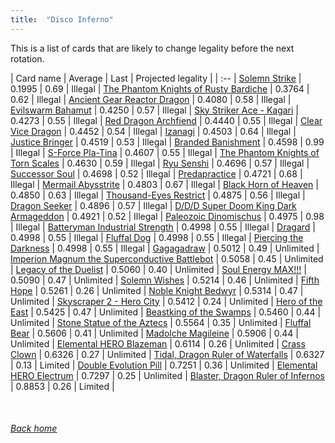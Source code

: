 ```yaml
---
title:  "Disco Inferno"
---
```


This is a list of cards that are likely to change legality before the next rotation.

| Card name | Average | Last | Projected legality |
| :-- |
[Solemn Strike](https://db.ygoprodeck.com/card/?search=Solemn%20Strike) | 0.1995 | 0.69 | Illegal |
[The Phantom Knights of Rusty Bardiche](https://db.ygoprodeck.com/card/?search=The%20Phantom%20Knights%20of%20Rusty%20Bardiche) | 0.3764 | 0.62 | Illegal |
[Ancient Gear Reactor Dragon](https://db.ygoprodeck.com/card/?search=Ancient%20Gear%20Reactor%20Dragon) | 0.4080 | 0.58 | Illegal |
[Evilswarm Bahamut](https://db.ygoprodeck.com/card/?search=Evilswarm%20Bahamut) | 0.4250 | 0.57 | Illegal |
[Sky Striker Ace - Kagari](https://db.ygoprodeck.com/card/?search=Sky%20Striker%20Ace%20-%20Kagari) | 0.4273 | 0.55 | Illegal |
[Red Dragon Archfiend](https://db.ygoprodeck.com/card/?search=Red%20Dragon%20Archfiend) | 0.4440 | 0.55 | Illegal |
[Clear Vice Dragon](https://db.ygoprodeck.com/card/?search=Clear%20Vice%20Dragon) | 0.4452 | 0.54 | Illegal |
[Izanagi](https://db.ygoprodeck.com/card/?search=Izanagi) | 0.4503 | 0.64 | Illegal |
[Justice Bringer](https://db.ygoprodeck.com/card/?search=Justice%20Bringer) | 0.4519 | 0.53 | Illegal |
[Branded Banishment](https://db.ygoprodeck.com/card/?search=Branded%20Banishment) | 0.4598 | 0.99 | Illegal |
[S-Force Pla-Tina](https://db.ygoprodeck.com/card/?search=S-Force%20Pla-Tina) | 0.4607 | 0.55 | Illegal |
[The Phantom Knights of Torn Scales](https://db.ygoprodeck.com/card/?search=The%20Phantom%20Knights%20of%20Torn%20Scales) | 0.4630 | 0.59 | Illegal |
[Ryu Senshi](https://db.ygoprodeck.com/card/?search=Ryu%20Senshi) | 0.4696 | 0.57 | Illegal |
[Successor Soul](https://db.ygoprodeck.com/card/?search=Successor%20Soul) | 0.4698 | 0.52 | Illegal |
[Predapractice](https://db.ygoprodeck.com/card/?search=Predapractice) | 0.4721 | 0.68 | Illegal |
[Mermail Abysstrite](https://db.ygoprodeck.com/card/?search=Mermail%20Abysstrite) | 0.4803 | 0.67 | Illegal |
[Black Horn of Heaven](https://db.ygoprodeck.com/card/?search=Black%20Horn%20of%20Heaven) | 0.4850 | 0.63 | Illegal |
[Thousand-Eyes Restrict](https://db.ygoprodeck.com/card/?search=Thousand-Eyes%20Restrict) | 0.4875 | 0.56 | Illegal |
[Dragon Seeker](https://db.ygoprodeck.com/card/?search=Dragon%20Seeker) | 0.4896 | 0.57 | Illegal |
[D/D/D Super Doom King Dark Armageddon](https://db.ygoprodeck.com/card/?search=D/D/D%20Super%20Doom%20King%20Dark%20Armageddon) | 0.4921 | 0.52 | Illegal |
[Paleozoic Dinomischus](https://db.ygoprodeck.com/card/?search=Paleozoic%20Dinomischus) | 0.4975 | 0.98 | Illegal |
[Batteryman Industrial Strength](https://db.ygoprodeck.com/card/?search=Batteryman%20Industrial%20Strength) | 0.4998 | 0.55 | Illegal |
[Dragard](https://db.ygoprodeck.com/card/?search=Dragard) | 0.4998 | 0.55 | Illegal |
[Fluffal Dog](https://db.ygoprodeck.com/card/?search=Fluffal%20Dog) | 0.4998 | 0.55 | Illegal |
[Piercing the Darkness](https://db.ygoprodeck.com/card/?search=Piercing%20the%20Darkness) | 0.4998 | 0.55 | Illegal |
[Gagagadraw](https://db.ygoprodeck.com/card/?search=Gagagadraw) | 0.5012 | 0.49 | Unlimited |
[Imperion Magnum the Superconductive Battlebot](https://db.ygoprodeck.com/card/?search=Imperion%20Magnum%20the%20Superconductive%20Battlebot) | 0.5058 | 0.45 | Unlimited |
[Legacy of the Duelist](https://db.ygoprodeck.com/card/?search=Legacy%20of%20the%20Duelist) | 0.5060 | 0.40 | Unlimited |
[Soul Energy MAX!!!](https://db.ygoprodeck.com/card/?search=Soul%20Energy%20MAX!!!) | 0.5090 | 0.47 | Unlimited |
[Solemn Wishes](https://db.ygoprodeck.com/card/?search=Solemn%20Wishes) | 0.5214 | 0.46 | Unlimited |
[Fifth Hope](https://db.ygoprodeck.com/card/?search=Fifth%20Hope) | 0.5261 | 0.26 | Unlimited |
[Noble Knight Bedwyr](https://db.ygoprodeck.com/card/?search=Noble%20Knight%20Bedwyr) | 0.5314 | 0.47 | Unlimited |
[Skyscraper 2 - Hero City](https://db.ygoprodeck.com/card/?search=Skyscraper%202%20-%20Hero%20City) | 0.5412 | 0.24 | Unlimited |
[Hero of the East](https://db.ygoprodeck.com/card/?search=Hero%20of%20the%20East) | 0.5425 | 0.47 | Unlimited |
[Beastking of the Swamps](https://db.ygoprodeck.com/card/?search=Beastking%20of%20the%20Swamps) | 0.5460 | 0.44 | Unlimited |
[Stone Statue of the Aztecs](https://db.ygoprodeck.com/card/?search=Stone%20Statue%20of%20the%20Aztecs) | 0.5564 | 0.35 | Unlimited |
[Fluffal Bear](https://db.ygoprodeck.com/card/?search=Fluffal%20Bear) | 0.5606 | 0.41 | Unlimited |
[Madolche Magileine](https://db.ygoprodeck.com/card/?search=Madolche%20Magileine) | 0.5906 | 0.44 | Unlimited |
[Elemental HERO Blazeman](https://db.ygoprodeck.com/card/?search=Elemental%20HERO%20Blazeman) | 0.6114 | 0.26 | Unlimited |
[Crass Clown](https://db.ygoprodeck.com/card/?search=Crass%20Clown) | 0.6326 | 0.27 | Unlimited |
[Tidal, Dragon Ruler of Waterfalls](https://db.ygoprodeck.com/card/?search=Tidal,%20Dragon%20Ruler%20of%20Waterfalls) | 0.6327 | 0.13 | Limited |
[Double Evolution Pill](https://db.ygoprodeck.com/card/?search=Double%20Evolution%20Pill) | 0.7251 | 0.36 | Unlimited |
[Elemental HERO Electrum](https://db.ygoprodeck.com/card/?search=Elemental%20HERO%20Electrum) | 0.7297 | 0.25 | Unlimited |
[Blaster, Dragon Ruler of Infernos](https://db.ygoprodeck.com/card/?search=Blaster,%20Dragon%20Ruler%20of%20Infernos) | 0.8853 | 0.26 | Limited |

<br>

###### [Back home](index)